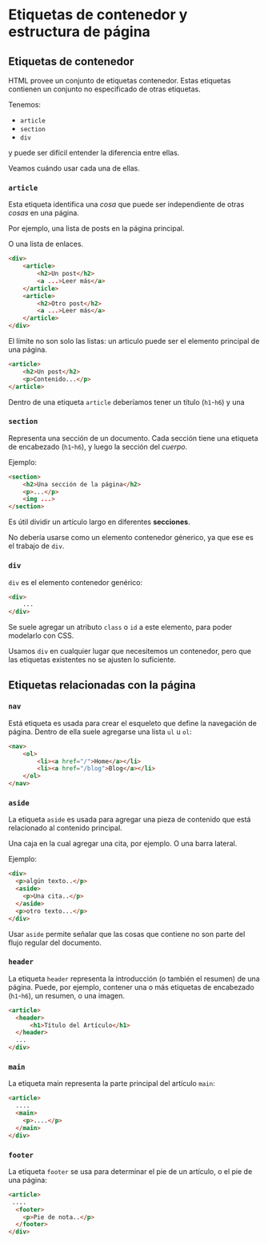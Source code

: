 # Etiquetas de contenedor y estructura de página

## Etiquetas de contenedor

HTML provee un conjunto de etiquetas contenedor. Estas etiquetas contienen un conjunto no especificado de otras etiquetas.

Tenemos:

- `article`
- `section`
- `div`

y puede ser difícil entender la diferencia entre ellas.

Veamos cuándo usar cada una de ellas.

### `article`

Esta etiqueta identifica una *cosa* que puede ser independiente de otras *cosas* en una página.

Por ejemplo, una lista de posts en la página principal.

O una lista de enlaces.

```html
<div>
	<article>
		<h2>Un post</h2>
		<a ...>Leer más</a>
	</article>
	<article>
		<h2>Otro post</h2>
		<a ...>Leer más</a>
	</article>
</div>
```

El límite no son solo las listas: un articulo puede ser el elemento principal de una página.

```html
<article>
	<h2>Un post</h2>
	<p>Contenido...</p>
</article>
```

Dentro de una etiqueta `article` deberíamos tener un título (`h1`-`h6`) y una

### `section`

Representa una sección de un documento. Cada sección tiene una etiqueta de encabezado (`h1`-`h6`), y luego la sección del _cuerpo_.

Ejemplo:

```html
<section>
	<h2>Una sección de la página</h2>
	<p>...</p>
	<img ...>
</section>
```

Es útil dividir un artículo largo en diferentes **secciones**.

No debería usarse como un elemento contenedor génerico, ya que ese es el trabajo de `div`.

### `div`

`div` es el elemento contenedor genérico:

```html
<div>
	...
</div>
```

Se suele agregar un atributo `class` o `id` a este elemento, para poder modelarlo con CSS.

Usamos `div` en cualquier lugar que necesitemos un contenedor, pero que las etiquetas existentes no se ajusten lo suficiente.

## Etiquetas relacionadas con la página

### `nav`

Está etiqueta es usada para crear el esqueleto que define la navegación de página. Dentro de ella suele agregarse una lista `ul` u `ol`:

```html
<nav>
	<ol>
		<li><a href="/">Home</a></li>
		<li><a href="/blog">Blog</a></li>
	</ol>
</nav>
```

### `aside`

La etiqueta `aside` es usada para agregar una pieza de contenido que está relacionado al contenido principal.

Una caja en la cual agregar una cita, por ejemplo. O una barra lateral.

Ejemplo:

```html
<div>
  <p>algún texto..</p>
  <aside>
    <p>Una cita..</p>
  </aside>
  <p>otro texto...</p>
</div>
```

Usar `aside` permite señalar que las cosas que contiene no son parte del flujo regular del documento.

### `header`

La etiqueta `header` representa la introducción (o también el resumen) de una página. Puede, por ejemplo, contener una o más etiquetas de encabezado (`h1`-`h6`), un resumen, o una imagen.

```html
<article>
  <header>
	  <h1>Título del Artículo</h1>
  </header>
  ...
</div>
```

### `main`

La etiqueta main representa la parte principal del artículo `main`:

```html
<article>
  ....
  <main>
    <p>....</p>
  </main>
</div>
```

### `footer`

La etiqueta `footer` se usa para determinar el pie de un artículo, o el pie de una página:

```html
<article>
 ....
  <footer>
    <p>Pie de nota..</p>
  </footer>
</div>
```
